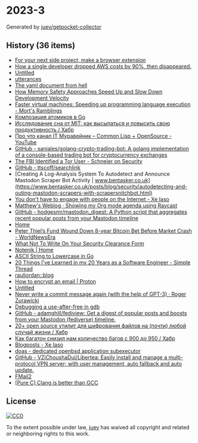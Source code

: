 # 2023-3

Generated by [juev/getpocket-collector](https://github.com/juev/getpocket-collector)

## History (36 items)

- [For your next side project, make a browser extension](https://www.geoffreylitt.com/2023/01/08/for-your-next-side-project-make-a-browser-extension.html)
- [How a single developer dropped AWS costs by 90%, then disappeared.](https://scribe.rip/@maximetopolov/how-a-single-developer-dropped-aws-costs-by-90-then-disappeared-2b46a115103a)
- [Untitled](https://blog.kycnot.me/payment-methods-kyc)
- [utterances](https://utteranc.es)
- [The yaml document from hell](https://ruudvanasseldonk.com/2023/01/11/the-yaml-document-from-hell)
- [How Memory Safety Approaches Speed Up and Slow Down Development Velocity](https://verdagon.dev/blog/when-to-use-memory-safe-part-2)
- [Faster virtual machines: Speeding up programming language execution - Mort's Ramblings](https://mort.coffee/home/fast-interpreters/)
- [Композиция атомиков в Go](https://antonz.ru/atomics-composition/)
- [Исследование сна от MIT: как высыпаться и повысить свою продуктивность / Хабр](https://habr.com/ru/companies/first/articles/710772/)
- [Про что канал IT Муравейник – Common Lisp + OpenSource - YouTube](https://www.youtube.com/watch?v=kBR1XvsK9LM)
- [GitHub - saniales/golang-crypto-trading-bot: A golang implementation of a console-based trading bot for cryptocurrency exchanges](https://github.com/saniales/golang-crypto-trading-bot)
- [The FBI Identified a Tor User - Schneier on Security](https://www.schneier.com/blog/archives/2023/01/the-fbi-identified-a-tor-user.html)
- [GitHub - ttscoff/searchlink](https://github.com/ttscoff/searchlink)
- [Creating A Log-Analysis System To Autodetect and Announce Mastodon Scraper Bot Activity | www.bentasker.co.uk](https://www.bentasker.co.uk/posts/blog/security/autodetecting-and-outing-mastodon-scrapers-with-scrapersnitchbot.html)
- [You don't have to engage with people on the Internet - Xe Iaso](https://xeiaso.net/blog/lesson-online-feedback)
- [Matthew's Weblog · Showing my Org mode agenda using Raycast](https://mken.weblog.lol/2023/01/showing-my-org-mode-agenda-using-raycast)
- [GitHub - hodgesmr/mastodon_digest: A Python script that aggregates recent popular posts from your Mastodon timeline](https://github.com/hodgesmr/mastodon_digest)
- [Home](https://jamhub.dev)
- [Peter Thiel’s Fund Wound Down 8-year Bitcoin Bet Before Market Crash - WorldNewsEra](https://worldnewsera.com/news/finance/stock-market/peter-thiels-fund-wound-down-8-year-bitcoin-bet-before-market-crash/)
- [What Not To Write On Your Security Clearance Form](https://milk.com/wall-o-shame/security_clearance.html)
- [Notenik | Home](https://notenik.app/index.html)
- [ASCII String to Lowercase in Go](https://www.openmymind.net/ASCII_String_To_Lowercase_in_Go/)
- [20 Things I've Learned in my 20 Years as a Software Engineer - Simple Thread](https://www.simplethread.com/20-things-ive-learned-in-my-20-years-as-a-software-engineer/)
- [rauljordan::blog](https://rauljordan.com/rust-concepts-i-wish-i-learned-earlier/)
- [How to encrypt an email | Proton](https://proton.me/blog/how-to-encrypt-email)
- [Untitled](https://www.troyhunt.com/pwned-or-bot/)
- [Never write a commit message again (with the help of GPT-3) · Roger Zurawicki](https://zura.wiki/post/never-write-a-commit-message-again-with-the-help-of-gpt-3/)
- [Debugging a use-after-free in gdb](https://pernos.co/examples/use-after-free)
- [GitHub - adamghill/fediview: Get a digest of popular posts and boosts from your Mastodon (fediverse) timeline.](https://github.com/adamghill/fediview)
- [20+ open source утилит для шифрования файлов на (почти) любой случай жизни / Хабр](https://habr.com/ru/companies/bastion/articles/711064/)
- [Как багатон снизил нам количество багов с 900 до 950 / Хабр](https://habr.com/ru/companies/skyeng/articles/711304/)
- [Blogposts - Xe Iaso](https://xeiaso.net/blog)
- [doas - dedicated openbsd application subexecutor](https://flak.tedunangst.com/post/doas)
- [GitHub - VZiChoushaDui/Libertea: Easily install and manage a multi-protocol VPN server; with user management, auto fallback and auto update.](https://github.com/VZiChoushaDui/Libertea)
- [FMail2](https://fmail-app.fr)
- [[Pure C] Clang is better than GCC](https://yurichev.org/clang/)

## License

[![CC0](https://mirrors.creativecommons.org/presskit/buttons/88x31/svg/cc-zero.svg)](https://creativecommons.org/publicdomain/zero/1.0/)

To the extent possible under law, [juev](https://github.com/juev) has waived all copyright and related or neighboring rights to this work.
